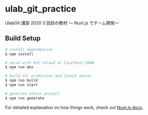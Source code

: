 # ulab_git_practice

UlabGit 講習 2020 3 回目の教材
～ Nuxt.js でチーム開発～

## Build Setup

```bash
# install dependencies
$ npm install

# serve with hot reload at localhost:3000
$ npm run dev

# build for production and launch server
$ npm run build
$ npm run start

# generate static project
$ npm run generate
```

For detailed explanation on how things work, check out [Nuxt.js docs](https://nuxtjs.org).
